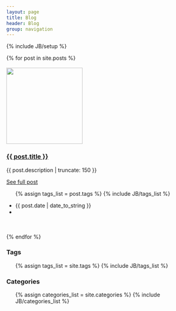 ```yaml
---
layout: page
title: Blog
header: Blog
group: navigation
---
```

{% include JB/setup %}
<div class="col-md-8">
<div class="row">
{% for post in site.posts %}
<div class="panel">
    <div class="panel-body">
		<div class="row"> 
		<br>
			<div class="col-md-4 text-center">
              <a class="story-img" href="{{ post.url }}"><img src="{{ post.thumbnail }}" style="width:200px;height:200px" class="img-thumbnail"></a>
            </div>
			<div class="col-md-8">
              <h3><a href="{{ post.url }}">{{ post.title }}</a></h3>
				<div class="row">
					<div class="col-xs-9">
						<p>{{ post.description | truncate: 150 }}</p>
						<a class="btn btn-default" href="{{ post.url }}">See full post</a>
						<a class="pull-right"> <div> <ul class="list-inline">{% assign tags_list = post.tags %} {% include JB/tags_list %}</ul></div></a>
						<ul class="list-inline"><li>{{ post.date | date_to_string }}</li><li><a href="#"><i class="glyphicon glyphicon-share"></i><!-- 12 --></a></li></ul>	
					</div>
              </div>
              <br><br>
            </div>	
		</div>
	</div>
</div>
{% endfor %}

</div>
<div class="col-md-4">
	<div class="well">
		<h3> <i class="fa fa-tags" aria-hidden="true"></i> Tags</h3>
		<ul>
		{% assign tags_list = site.tags %}  
		{% include JB/tags_list %}
		</ul>
	</div>
	<div class="well">
		<h3> <i class="fa fa-folder-open" aria-hidden="true"></i> Categories</h3>
		 <ul>
		{% assign categories_list = site.categories %}
		{% include JB/categories_list %}
		</ul>
	</div>
</div>
</div>
